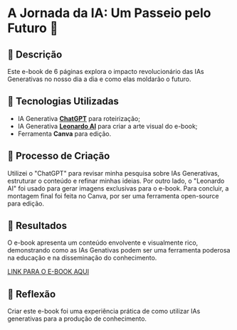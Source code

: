 # A Jornada da IA: Um Passeio pelo Futuro 🌌

## 📒 Descrição
Este e-book de 6 páginas explora o impacto revolucionário das IAs Generativas no nosso dia a dia e como elas moldarão o futuro.

## 🤖 Tecnologias Utilizadas
- IA Generativa **[ChatGPT](https://chat.openai.com)** para roteirização;
- IA Generativa **[Leonardo AI](https://leonardo.ai)** para criar a arte visual do e-book;
- Ferramenta **Canva** para edição.

## 🧐 Processo de Criação
Utilizei o "ChatGPT" para revisar minha pesquisa sobre IAs Generativas, estruturar o conteúdo e refinar minhas ideias. Por outro lado, o "Leonardo AI" foi usado para gerar imagens exclusivas para o e-book. Para concluir, a montagem final foi feita no Canva, por ser uma ferramenta open-source para edição.

## 🚀 Resultados
O e-book apresenta um conteúdo envolvente e visualmente rico, demonstrando como as IAs Genativas podem ser uma ferramenta poderosa na educação e na disseminação do conhecimento.

[LINK PARA O E-BOOK AQUI](arquivos/A.Força.da.Mente.Artificial.Criatividade.Inovaçao.e.Futuro.pdf)

## 💭 Reflexão
Criar este e-book foi uma experiência prática de como utilizar IAs generativas para a produção de conhecimento.
